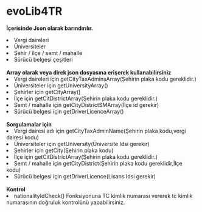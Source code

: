 <h1>evoLib4TR</h1>

<b>İçerisinde Json olarak barındırılır.</b>
<li>Vergi daireleri</li>
<li>Üniversiteler</li>
<li>Şehir / ilçe / semt / mahalle</li>
<li>Sürücü belgesi çeşitleri</li>
<br>
<b>Array olarak veya direk json dosyasına erişerek kullanabilirsiniz</b>
<li>Vergi daireleri için getCityTaxAdminsArray(Şehirin plaka kodu gereklidir.)</li>
<li>Üniversiteler için getUniversityArray()</li>
<li>Şehirler için getCityArray()</li>
<li>İlçe için getCitDistrictArray(Şehirin plaka kodu gereklidir.)</li>
<li>Semt / mahalle için getCityDistrictSMArray(İlçe id gerekir)</li>
<li>Sürücü belgesi için getDriverLicenceArray()</li>
<br>
<b>Sorgulamalar için</b>
<li>Vergi dairesi adı için getCityTaxAdminName(Şehirin plaka kodu,vergi dairesi kodu)</li>
<li>Üniversiteler için getUniversity(Üniversite Idsi gerekir)</li>
<li>Şehirler için getCity(Şehirin plaka kodu)</li>
<li>İlçe için getCitDistrictArray(Şehirin plaka kodu gereklidir.)</li>
<li>Semt / mahalle için getCityDistrict(Şehirin plaka kodu gereklidir,İlçe kodu)</li>
<li>Sürücü belgesi için getDriverLicence(Lisans Idsi gerekir)</li>
<br>
<b>Kontrol</b>
<li>nationalityIdCheck() Fonksiyonuna TC kimlik numarası vererek tc kimlik numarasının doğruluk kontrolünü yapabilirsiniz.</li>